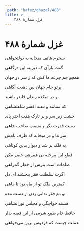 ```yaml
---
_path: "hafez/ghazal/488"
title: >-
    غزل شمارهٔ ۴۸۸
---
```

# غزل شمارهٔ ۴۸۸

<div class="b" id="bn1"><div class="m1"><p>سحرم هاتف میخانه به دولتخواهی</p></div>
<div class="m2"><p>گفت بازآی که دیرینه این درگاهی</p></div></div>
<div class="b" id="bn2"><div class="m1"><p>همچو جم جرعه ما کش که ز سر دو جهان</p></div>
<div class="m2"><p>پرتو جام جهان بین دهدت آگاهی</p></div></div>
<div class="b" id="bn3"><div class="m1"><p>بر در میکده رندان قلندر باشند</p></div>
<div class="m2"><p>که ستانند و دهند افسر شاهنشاهی</p></div></div>
<div class="b" id="bn4"><div class="m1"><p>خشت زیر سر و بر تارک هفت اختر پای</p></div>
<div class="m2"><p>دست قدرت نگر و منصب صاحب جاهی</p></div></div>
<div class="b" id="bn5"><div class="m1"><p>سر ما و در میخانه که طرف بامش</p></div>
<div class="m2"><p>به فلک بر شد و دیوار بدین کوتاهی</p></div></div>
<div class="b" id="bn6"><div class="m1"><p>قطع این مرحله بی همرهی خضر مکن</p></div>
<div class="m2"><p>ظلمات است بترس از خطر گمراهی</p></div></div>
<div class="b" id="bn7"><div class="m1"><p>اگرت سلطنت فقر ببخشند ای دل</p></div>
<div class="m2"><p>کمترین ملک تو از ماه بود تا ماهی</p></div></div>
<div class="b" id="bn8"><div class="m1"><p>تو دم فقر ندانی زدن از دست مده</p></div>
<div class="m2"><p>مسند خواجگی و مجلس تورانشاهی</p></div></div>
<div class="b" id="bn9"><div class="m1"><p>حافظ خام طمع شرمی از این قصه بدار</p></div>
<div class="m2"><p>عملت چیست که فردوس برین می‌خواهی</p></div></div>
